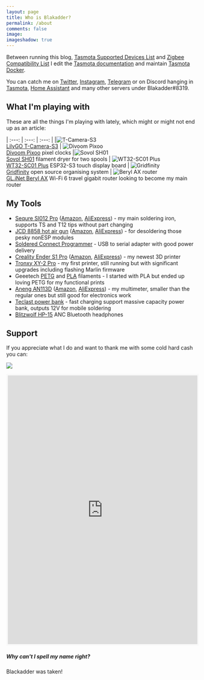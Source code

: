 ```yaml
---
layout: page
title: Who is Blakadder? 
permalink: /about
comments: false
image: 
imageshadow: true
---
```


Between running this blog, [Tasmota Supported Devices List](//templates.blakadder.com) and [Zigbee Compatibility List](//zigbee.blakadder.com) I edit the [Tasmota documentation](//tasmota.com) and maintain [Tasmota Docker](https://github.com/tasmota/docker-tasmota).

You can catch me on [Twitter](//www.twitter.com/blakadder_), [Instagram](https://instagram.com/blak_adder), [Telegram](https://t.me/blakadder) or on Discord hanging in [Tasmota](https://discord.gg/Ks2Kzd4), [Home Assistant](https://discord.gg/home-assistant) and many other servers under Blakadder#8319.

## What I'm playing with

These are all the things I'm playing with lately, which might or might not end up as an article:

| :---: | :---: | :---: |
|![T-Camera-S3](/assets/images/tools/t-camera-s3.jpg)<BR>[LilyGO T-Camera-S3](https://www.aliexpress.com/item/1005005059816321.html?aff_fcid=790e6b669c1c42f094722b120430c276-1678805902425-07526-_Dkt5hjX&tt=CPS_NORMAL&aff_fsk=_Dkt5hjX&aff_platform=shareComponent-detail&sk=_Dkt5hjX&aff_trace_key=790e6b669c1c42f094722b120430c276-1678805902425-07526-_Dkt5hjX&terminal_id=3f8c776975fd455ba956809c02d71a91&afSmartRedirect=y) | ![Divoom Pixoo](/assets/images/tools/pixoo.jpg)<BR>[Divoom Pixoo](//collabs.shop/dlpvqc) pixel clocks |![Sovol SH01](/assets/images/tools/sh01.jpg)<BR>[Sovol SH01](https://sovol3d.com/products/large-filament-dryer-box?sca_ref=3309524.Vd4MGn0pGL&sca_source=tw) filament dryer for two spools
| ![WT32-SC01 Plus](/assets/images/tools/sc01plus.jpg)<BR>[WT32-SC01 Plus](https://www.aliexpress.com/item/1005005297304786.html?aff_fcid=62310d07787d485fa0494d26b2fdddc4-1679178945812-07318-_DeGMX4t&tt=CPS_NORMAL&aff_fsk=_DeGMX4t&aff_platform=shareComponent-detail&sk=_DeGMX4t&aff_trace_key=62310d07787d485fa0494d26b2fdddc4-1679178945812-07318-_DeGMX4t&terminal_id=3f8c776975fd455ba956809c02d71a91&afSmartRedirect=y) ESP32-S3 touch display board | ![Gridfinity](/assets/images/tools/gridfinity.jpg)<BR>[Gridfinity](https://gridfinity.xyz/) open source organising system | ![Beryl AX router](/assets/images/tools/beryl.jpg)<BR>[GL.iNet Beryl AX](https://www.amazon.com/GL-iNet-GL-MT3000-Pocket-sized-Router-OpenVPN-Cybersecurity/dp/B0BPSGJN7T?&linkCode=ll1&tag=blakadders-20&linkId=613216a0e7df8235105941a0abc79aac&language=en_US&ref_=as_li_ss_tl) Wi-Fi 6 travel gigabit router looking to become my main router
 
## My Tools

- [Sequre SI012 Pro](https://sequremall.com/products/sequre-si012-pro-intelligent-oled-electric-soldering-iron-with-adjustable-sensitivity-and-built-in-buzzer-for-t12-ts-soldering-iron-tips-supports-pd3-0-qc2-0-dc5525-power-supply/?ref=blakadder) ([Amazon](https://www.amazon.com/Electric-Soldering-SEQURE-Portable-Adapter-TS/dp/B0BB25K8QB?keywords=si012+pro&qid=1679228904&sr=8-1&linkCode=ll1&tag=blakadders-20&linkId=ca9eb883e540a1ba3aa2946b4318ce81&language=en_US&ref_=as_li_ss_tl), [AliExpress](https://www.aliexpress.com/item/1005004968592866.html?aff_fcid=45941c3c2db54bd68699427dbe84ee0e-1679228982212-05028-_DmOsE8z&tt=CPS_NORMAL&aff_fsk=_DmOsE8z&aff_platform=shareComponent-detail&sk=_DmOsE8z&aff_trace_key=45941c3c2db54bd68699427dbe84ee0e-1679228982212-05028-_DmOsE8z&terminal_id=3f8c776975fd455ba956809c02d71a91&afSmartRedirect=y)) - my main soldering iron, supports TS and T12 tips without part changing 
- [JCD 8858 hot air gun](https://www.aliexpress.com/item/4000525251154.html?aff_fcid=5e440c45283246d9a3d1e98d86beeb0d-1679178483689-05574-_DdWUVQ5&tt=CPS_NORMAL&aff_fsk=_DdWUVQ5&aff_platform=shareComponent-detail&sk=_DdWUVQ5&aff_trace_key=5e440c45283246d9a3d1e98d86beeb0d-1679178483689-05574-_DdWUVQ5&terminal_id=3f8c776975fd455ba956809c02d71a91&afSmartRedirect=y) ([Amazon](https://www.amazon.com/LRT-8858-Desoldering-100-500%E2%84%83-212-932%E2%84%89/dp/B09VZ9HB37?crid=34DY56UDD1TGI&keywords=JCD+8858&qid=1679229586&sprefix=jcd+8858%2Caps%2C174&sr=8-11&linkCode=ll1&tag=blakadders-20&linkId=7c4a727e966482b0e4bb22a99a73afed&language=en_US&ref_=as_li_ss_tl), [AliExpress](https://www.aliexpress.com/item/4000525251154.html?aff_fcid=5e440c45283246d9a3d1e98d86beeb0d-1679178483689-05574-_DdWUVQ5&tt=CPS_NORMAL&aff_fsk=_DdWUVQ5&aff_platform=shareComponent-detail&sk=_DdWUVQ5&aff_trace_key=5e440c45283246d9a3d1e98d86beeb0d-1679178483689-05574-_DdWUVQ5&terminal_id=3f8c776975fd455ba956809c02d71a91&afSmartRedirect=y)) - for desoldering those pesky nonESP modules
- [Soldered Connect Programmer](https://soldered.com/product/connect-programmer/) - USB to serial adapter with good power delivery
- [Creality Ender S1 Pro](https://www.geekbuying.com/item/Creality-Ender-3-S1-Pro-3D-Printer-496843.html?idev_id=3873) ([Amazon](https://www.amazon.com/Creality-S1-Pro-3D-High-Temperature/dp/B09TGWW6T6?crid=2N4GGTK3ZVJXO&keywords=ender+s1+pro&qid=1679229219&sprefix=ender+s1+pro%2Caps%2C226&sr=8-3&linkCode=ll1&tag=blakadders-20&linkId=f758646e8cd24bb41424a14f487d761d&language=en_US&ref_=as_li_ss_tl), [AliExpress](https://www.aliexpress.com/item/1005004128288871.html?aff_fcid=a4d57bd567644388bcfca0a6d4b3c0ca-1679229303152-07679-_DmM6Hcp&tt=CPS_NORMAL&aff_fsk=_DmM6Hcp&aff_platform=shareComponent-detail&sk=_DmM6Hcp&aff_trace_key=a4d57bd567644388bcfca0a6d4b3c0ca-1679229303152-07679-_DmM6Hcp&terminal_id=3f8c776975fd455ba956809c02d71a91&afSmartRedirect=y)) - my newest 3D printer
- [Tronxy XY-2 Pro](https://www.geekbuying.com/item/TRONXY-XY-2-Pro-3D-Printer-AU-Plug-501679.html?idev_id=3873) - my first printer, still running but with significant upgrades including flashing Marlin firmware
- Geeetech [PETG](https://www.aliexpress.com/item/1005004890530354.html?aff_fcid=ba9a6e4263484a4e816bfe5775ba856f-1679177056649-08738-_DEQTqw1&tt=CPS_NORMAL&aff_fsk=_DEQTqw1&aff_platform=shareComponent-detail&sk=_DEQTqw1&aff_trace_key=ba9a6e4263484a4e816bfe5775ba856f-1679177056649-08738-_DEQTqw1&terminal_id=3f8c776975fd455ba956809c02d71a91&afSmartRedirect=y) and [PLA](https://www.aliexpress.com/item/4001135597547.html?aff_fcid=04de4fceab3d48feab7c9492ed33ac94-1679177107750-03359-_DD0FydP&tt=CPS_NORMAL&aff_fsk=_DD0FydP&aff_platform=shareComponent-detail&sk=_DD0FydP&aff_trace_key=04de4fceab3d48feab7c9492ed33ac94-1679177107750-03359-_DD0FydP&terminal_id=3f8c776975fd455ba956809c02d71a91&afSmartRedirect=y) filaments - I started with PLA but ended up loving PETG for my functional prints
- [Aneng AN113D](https://www.banggood.com/ANENG-AN113D-Intelligent-Auto-Measure-True-RMS-Digital-Multimeter-6000-Counts-Resistance-Diode-Continuity-Tester-Temperature-AC-or-DC-Voltage-Current-Meter-Upgraded-from-AN8002-p-1568882.html?p=CM27171011078201412U&custlinkid=2683030) ([Amazon](https://www.amazon.com/Baugger-Digital-Multimeter-Tester-Temperature/dp/B081XZGTQK?keywords=AN113D&qid=1679229384&sr=8-2&linkCode=ll1&tag=blakadders-20&linkId=ce91569ffbc7b35190d8ab22ebfc5d6a&language=en_US&ref_=as_li_ss_tl), [AliExpress](https://www.aliexpress.com/item/4000190756180.html?aff_fcid=1f691a9915f846aa9880f890513e8c78-1679229449819-02419-_Dk3G9eH&tt=CPS_NORMAL&aff_fsk=_Dk3G9eH&aff_platform=shareComponent-detail&sk=_Dk3G9eH&aff_trace_key=1f691a9915f846aa9880f890513e8c78-1679229449819-02419-_Dk3G9eH&terminal_id=3f8c776975fd455ba956809c02d71a91&afSmartRedirect=y)) - my multimeter, smaller than the regular ones but still good for electronics work
- [Teclast power bank](https://www.banggood.com/Teclast-A40-Pro-20W-PD-22_5W-SCP-QC3_0-40000mAh-Power-Bank-LED-Digital-Display-Dual-Input-and-Four-Outputs-For-iPhone-13-13-Mini-13-Pro-Max-For-Samsung-Galaxy-S22-Xiaomi-Mi11-Huawei-P50-Pro-p-1954026.html?p=CM27171011078201412U&custlinkid=2902701) - fast charging support massive capacity power bank, outputs 12V for mobile soldering
- [Blitzwolf HP-15](https://www.banggood.com/BlitzWolf-BW-HP5-bluetooth-Headset-ANC-Headphone-Dual-Active-Noise-Canceling-Dual-Drivers-1000mAh-AAC-Stereo-Wireless-Headphone-with-Mic-p-1974221.html?p=CM27171011078201412U&custlinkid=2868891) ANC Bluetooth headphones 

## Support

If you appreciate what I do and want to thank me with some cold hard cash you can:

<a href="https://paypal.me/tasmotatemplates"><img src="https://img.shields.io/static/v1?logo=paypal&label=&message=Donate via PayPal&color=slategrey"></a>

<iframe id='kofiframe' src='https://ko-fi.com/blakadder/?hidefeed=true&widget=true&embed=true&preview=true' style='border:none;width:100%;padding:4px;background:#f9f9f9;' height='712' title='blakadder'></iframe>

##### Why can't I spell my name right? 

Blackadder was taken!